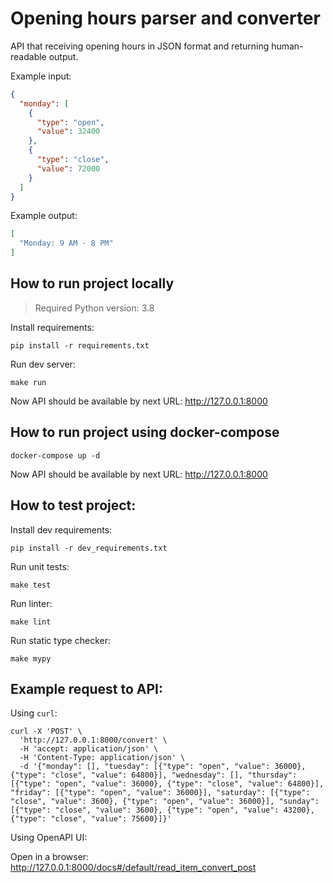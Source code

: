 # Opening hours parser and converter

API that receiving opening hours in JSON format and returning
human-readable output.

Example input:

```json
{
  "monday": [
    {
      "type": "open",
      "value": 32400
    },
    {
      "type": "close",
      "value": 72000
    }
  ]
}
```

Example output:
```json
[
  "Monday: 9 AM - 8 PM"
]
```

## How to run project locally

> Required Python version: 3.8

Install requirements:

`pip install -r requirements.txt`

Run dev server:

`make run`

Now API should be available by next URL: http://127.0.0.1:8000

## How to run project using docker-compose

`docker-compose up -d`

Now API should be available by next URL: http://127.0.0.1:8000

## How to test project:

Install dev requirements:

`pip install -r dev_requirements.txt`

Run unit tests:

`make test`

Run linter:

`make lint`

Run static type checker:

`make mypy`

## Example request to API:

Using `curl`:

```
curl -X 'POST' \
  'http://127.0.0.1:8000/convert' \
  -H 'accept: application/json' \
  -H 'Content-Type: application/json' \
  -d '{"monday": [], "tuesday": [{"type": "open", "value": 36000}, {"type": "close", "value": 64800}], "wednesday": [], "thursday": [{"type": "open", "value": 36000}, {"type": "close", "value": 64800}], "friday": [{"type": "open", "value": 36000}], "saturday": [{"type": "close", "value": 3600}, {"type": "open", "value": 36000}], "sunday": [{"type": "close", "value": 3600}, {"type": "open", "value": 43200}, {"type": "close", "value": 75600}]}'
```

Using OpenAPI UI:

Open in a browser: http://127.0.0.1:8000/docs#/default/read_item_convert_post

